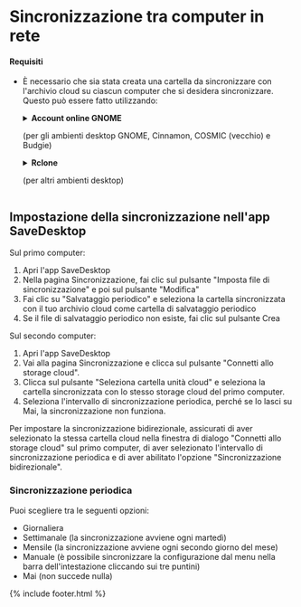 
# Sincronizzazione tra computer in rete
#### Requisiti
- È necessario che sia stata creata una cartella da sincronizzare con l'archivio cloud su ciascun computer che si desidera sincronizzare. Questo può essere fatto utilizzando:

  <details>
    <summary>
    <b>Account online GNOME</b>
    <p>(per gli ambienti desktop GNOME, Cinnamon, COSMIC (vecchio) e Budgie)</p>
    </summary>

    - Apri le Impostazioni GNOME
    - Vai alla sezione Account online e seleziona il tuo servizio di cloud storage

    ![OnlineAccounts.png](https://raw.githubusercontent.com/vikdevelop/SaveDesktop/webpage/wiki/synchronization/screenshots/OnlineAccounts_en.png)

  </details>


  <details>
    <summary>
    <b>Rclone</b>
    <p>(per altri ambienti desktop)</p>
    </summary>

    - Installa Rclone
    ```
    sudo -v ; curl https://rclone.org/install.sh | sudo bash
    ```

    - Imposta Rclone usando questo comando, che crea la cartella cloud drive, imposta Rclone e monta la cartella
    ```
    mkdir -p ~/drive &amp;&amp; rclone config create drive your-cloud-drive-service &amp;&amp; nohup rclone mount drive: ~/drive --vfs-cache-mode writes &amp; echo "L'unità è stata montata correttamente"
    ```
    * Invece di `your-cloud-drive-service` usa il nome del tuo servizio cloud drive, come `drive` (per Google Drive), `onedrive`, `dropbox`, ecc.

    - Consenti l'accesso alla cartella creata nell'[app Flatseal](https://flathub.org/apps/com.github.tchx84.Flatseal).
    </details>

  
## Impostazione della sincronizzazione nell'app SaveDesktop
Sul primo computer:
1. Apri l'app SaveDesktop
2. Nella pagina Sincronizzazione, fai clic sul pulsante "Imposta file di sincronizzazione" e poi sul pulsante "Modifica"
3. Fai clic su "Salvataggio periodico" e seleziona la cartella sincronizzata con il tuo archivio cloud come cartella di salvataggio periodico
4. Se il file di salvataggio periodico non esiste, fai clic sul pulsante Crea

Sul secondo computer:
1. Apri l'app SaveDesktop
2. Vai alla pagina Sincronizzazione e clicca sul pulsante "Connetti allo storage cloud".
3. Clicca sul pulsante "Seleziona cartella unità cloud" e seleziona la cartella sincronizzata con lo stesso storage cloud del primo computer.
4. Seleziona l'intervallo di sincronizzazione periodica, perché se lo lasci su Mai, la sincronizzazione non funziona.

Per impostare la sincronizzazione bidirezionale, assicurati di aver selezionato la stessa cartella cloud nella finestra di dialogo "Connetti allo storage cloud" sul primo computer, di aver selezionato l'intervallo di sincronizzazione periodica e di aver abilitato l'opzione "Sincronizzazione bidirezionale".

### Sincronizzazione periodica
Puoi scegliere tra le seguenti opzioni:
- Giornaliera
- Settimanale (la sincronizzazione avviene ogni martedì)
- Mensile (la sincronizzazione avviene ogni secondo giorno del mese)
- Manuale (è possibile sincronizzare la configurazione dal menu nella barra dell'intestazione cliccando sui tre puntini)
- Mai (non succede nulla)

{% include footer.html %}
